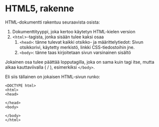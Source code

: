 # HTML5, rakenne

HTML-dokumentti rakentuu seuraavista osista:

1. Dokumenttityyppi, joka kertoo käytetyn HTML-kielen version
1. &lt;`html`&gt;-tagista, jonka sisään tulee kaksi osaa
    1. `<head>`: tänne tulevat kaikki otsikko- ja määrittelytiedot: Sivun otsikkorivi, käytetty merkistö, linkki CSS-tiedostoihin jne.
    1. `<body>`: tänne taas kirjoitetaan sivun varsinainen sisältö

Jokainen osa tulee päättää lopputagilla, joka on sama kuin tagi itse, mutta alkaa kauttaviivalla ( / ), esimerkiksi `</body>`.

Eli siis tällainen on jokaisen HTML-sivun runko:

```
<DOCTYPE html>
<html>
<head>

</head>
<body>

</body>
</html>
```
